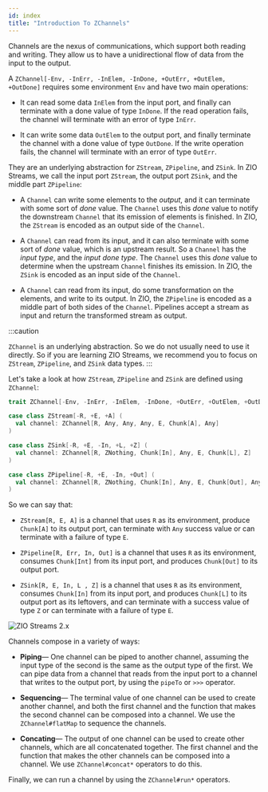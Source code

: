 ```yaml
---
id: index
title: "Introduction To ZChannels"
---
```


Channels are the nexus of communications, which support both reading and writing. They allow us to have a unidirectional flow of data from the input to the output.

A `ZChannel[-Env, -InErr, -InElem, -InDone, +OutErr, +OutElem, +OutDone]` requires some environment `Env` and have two main operations:

- It can read some data `InElem` from the input port, and finally can terminate with a done value of type `InDone`. If the read operation fails, the channel will terminate with an error of type `InErr`.

- It can write some data `OutElem` to the output port, and finally terminate the channel with a done value of type `OutDone`. If the write operation fails, the channel will terminate with an error of type `OutErr`.

They are an underlying abstraction for `ZStream`, `ZPipeline`, and `ZSink`. In ZIO Streams, we call the input port `ZStream`, the output port `ZSink`, and the middle part `ZPipeline`:

- A `Channel` can write some elements to the _output_, and it can terminate with some sort of _done_ value. The `Channel` uses this _done_ value to notify the downstream `Channel` that its emission of elements is finished. In ZIO, the `ZStream` is encoded as an output side of the `Channel`.

- A `Channel` can read from its input, and it can also terminate with some sort of _done_ value, which is an upstream result. So a `Channel` has the _input type_, and the _input done type_. The `Channel` uses this _done_ value to determine when the upstream `Channel` finishes its emission. In ZIO, the `ZSink` is encoded as an input side of the `Channel`.

- A `Channel` can read from its input, do some transformation on the elements, and write to its output. In ZIO, the `ZPipeline` is encoded as a middle part of both sides of the `Channel`. Pipelines accept a stream as input and return the transformed stream as output.

:::caution

`ZChannel` is an underlying abstraction. So we do not usually need to use it directly. So if you are learning ZIO Streams, we recommend you to focus on `ZStream`, `ZPipeline`, and `ZSink` data types.
:::

Let's take a look at how `ZStream`, `ZPipeline` and `ZSink` are defined using `ZChannel`:

```scala
trait ZChannel[-Env, -InErr, -InElem, -InDone, +OutErr, +OutElem, +OutDone] 

case class ZStream[-R, +E, +A] (
  val channel: ZChannel[R, Any, Any, Any, E, Chunk[A], Any]
)

case class ZSink[-R, +E, -In, +L, +Z] (
  val channel: ZChannel[R, ZNothing, Chunk[In], Any, E, Chunk[L], Z]
)

case class ZPipeline[-R, +E, -In, +Out] (
  val channel: ZChannel[R, ZNothing, Chunk[In], Any, E, Chunk[Out], Any]
)
```

So we can say that:

- `ZStream[R, E, A]` is a channel that uses `R` as its environment, produce `Chunk[A]` to its output port, can terminate with `Any` success value or can terminate with a failure of type `E`.

- `ZPipeline[R, Err, In, Out]` is a channel that uses `R` as its environment, consumes `Chunk[Int]` from its input port, and produces `Chunk[Out]` to its output port.

- `ZSink[R, E, In, L , Z]` is a channel that uses `R` as its environment, consumes `Chunk[In]` from its input port, and produces `Chunk[L]` to its output port as its leftovers, and can terminate with a success value of type `Z` or can terminate with a failure of type `E`.

![ZIO Streams 2.x](/img/assets/zio-streams-2.x.svg)

Channels compose in a variety of ways:

- **Piping**— One channel can be piped to another channel, assuming the input type of the second is the same as the output type of the first. We can pipe data from a channel that reads from the input port to a channel that writes to the output port, by using the `pipeTo` or `>>>` operator.

- **Sequencing**— The terminal value of one channel can be used to create another channel, and both the first channel and the function that makes the second channel can be composed into a channel. We use the `ZChannel#flatMap` to sequence the channels.

- **Concating**— The output of one channel can be used to create other channels, which are all concatenated together. The first channel and the function that makes the other channels can be composed into a channel. We use `ZChannel#concat*` operators to do this.

Finally, we can run a channel by using the `ZChannel#run*` operators.
